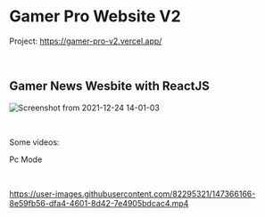 # Gamer Pro Website V2

Project: https://gamer-pro-v2.vercel.app/

<br/>

## Gamer News Wesbite with ReactJS

![Screenshot from 2021-12-24 14-01-03](https://user-images.githubusercontent.com/82295321/147366069-3bc92226-987e-4d92-b0b6-917a8799f852.png)


 <br>

  <p> Some videos: </p>

  <p> Pc Mode </p>
  <br>


  https://user-images.githubusercontent.com/82295321/147366166-8e59fb56-dfa4-4601-8d42-7e4905bdcac4.mp4

  <br>






